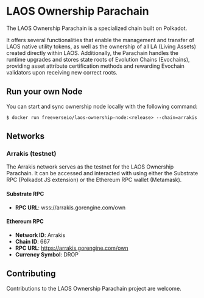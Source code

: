 # LAOS Ownership Parachain

The LAOS Ownership Parachain is a specialized chain built on Polkadot. 

It offers several functionalities that enable the management and transfer of LAOS native utility tokens, as well as the ownership of all LA (Living Assets) created directly within LAOS. Additionally, the Parachain handles the runtime upgrades and stores state roots of Evolution Chains (Evochains), providing asset attribute certification methods and rewarding Evochain validators upon receiving new correct roots. 

## Run your own Node

You can start and sync ownership node locally with the following command:
```
$ docker run freeverseio/laos-ownership-node:<release> --chain=arrakis
```

## Networks
### Arrakis (testnet)

The Arrakis network serves as the testnet for the LAOS Ownership Parachain. It can be accessed and interacted with using either the Substrate RPC (Polkadot JS extension) or the Ethereum RPC wallet (Metamask).

#### Substrate RPC
* **RPC URL**: wss://arrakis.gorengine.com/own

#### Ethereum RPC
* **Network ID**: Arrakis
* **Chain ID**: 667
* **RPC URL**: https://arrakis.gorengine.com/own
* **Currency Symbol**: DROP

## Contributing

Contributions to the LAOS Ownership Parachain project are welcome.
